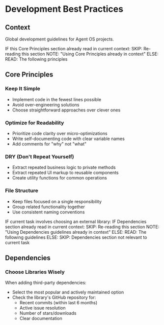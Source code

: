 # Development Best Practices

## Context

Global development guidelines for Agent OS projects.

<conditional-block context-check="core-principles">
IF this Core Principles section already read in current context:
  SKIP: Re-reading this section
  NOTE: "Using Core Principles already in context"
ELSE:
  READ: The following principles

## Core Principles

### Keep It Simple

- Implement code in the fewest lines possible
- Avoid over-engineering solutions
- Choose straightforward approaches over clever ones

### Optimize for Readability

- Prioritize code clarity over micro-optimizations
- Write self-documenting code with clear variable names
- Add comments for "why" not "what"

### DRY (Don't Repeat Yourself)

- Extract repeated business logic to private methods
- Extract repeated UI markup to reusable components
- Create utility functions for common operations

### File Structure

- Keep files focused on a single responsibility
- Group related functionality together
- Use consistent naming conventions </conditional-block>

<conditional-block context-check="dependencies" task-condition="choosing-external-library">
IF current task involves choosing an external library:
  IF Dependencies section already read in current context:
    SKIP: Re-reading this section
    NOTE: "Using Dependencies guidelines already in context"
  ELSE:
    READ: The following guidelines
ELSE:
  SKIP: Dependencies section not relevant to current task

## Dependencies

### Choose Libraries Wisely

When adding third-party dependencies:

- Select the most popular and actively maintained option
- Check the library's GitHub repository for:
  - Recent commits (within last 6 months)
  - Active issue resolution
  - Number of stars/downloads
  - Clear documentation </conditional-block>
